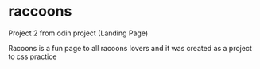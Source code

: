 # raccoons
Project 2 from odin project (Landing Page)

Racoons is a fun page to all racoons lovers and it was created as a project to css practice
